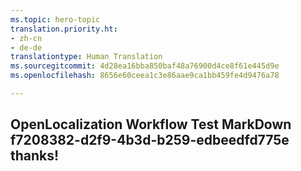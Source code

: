 ```yaml
---
ms.topic: hero-topic
translation.priority.ht:
- zh-cn
- de-de
translationtype: Human Translation
ms.sourcegitcommit: 4d28ea16bba850baf48a76900d4ce8f61e445d9e
ms.openlocfilehash: 8656e60ceea1c3e86aae9ca1bb459fe4d9476a78

---
```

## OpenLocalization Workflow Test MarkDown f7208382-d2f9-4b3d-b259-edbeedfd775e thanks!



<!--HONumber=Sep16_HO1-->


